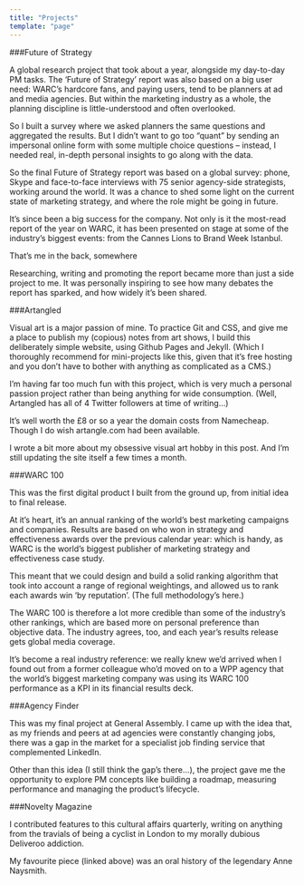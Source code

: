 ```yaml
---
title: "Projects"
template: "page"
---
```


###Future of Strategy

A global research project that took about a year, alongside my day-to-day PM tasks. The ‘Future of Strategy’ report was also based on a big user need: WARC’s hardcore fans, and paying users, tend to be planners at ad and media agencies. But within the marketing industry as a whole, the planning discipline is little-understood and often overlooked.

So I built a survey where we asked planners the same questions and aggregated the results. But I didn’t want to go too “quant” by sending an impersonal online form with some multiple choice questions – instead, I needed real, in-depth personal insights to go along with the data.

So the final Future of Strategy report was based on a global survey: phone, Skype and face-to-face interviews with 75 senior agency-side strategists, working around the world. It was a chance to shed some light on the current state of marketing strategy, and where the role might be going in future.

It’s since been a big success for the company. Not only is it the most-read report of the year on WARC, it has been presented on stage at some of the industry’s biggest events: from the Cannes Lions to Brand Week Istanbul.

That’s me in the back, somewhere

Researching, writing and promoting the report became more than just a side project to me. It was personally inspiring to see how many debates the report has sparked, and how widely it’s been shared.

###Artangled

Visual art is a major passion of mine. To practice Git and CSS, and give me a place to publish my (copious) notes from art shows, I build this deliberately simple website, using Github Pages and Jekyll. (Which I thoroughly recommend for mini-projects like this, given that it’s free hosting and you don’t have to bother with anything as complicated as a CMS.)

I’m having far too much fun with this project, which is very much a personal passion project rather than being anything for wide consumption. (Well, Artangled has all of 4 Twitter followers at time of writing…)

It’s well worth the £8 or so a year the domain costs from Namecheap. Though I do wish artangle.com had been available.

I wrote a bit more about my obsessive visual art hobby in this post. And I’m still updating the site itself a few times a month.

###WARC 100

This was the first digital product I built from the ground up, from initial idea to final release.

At it’s heart, it’s an annual ranking of the world’s best marketing campaigns and companies. Results are based on who won in strategy and effectiveness awards over the previous calendar year: which is handy, as WARC is the world’s biggest publisher of marketing strategy and effectiveness case study.

This meant that we could design and build a solid ranking algorithm that took into account a range of regional weightings, and allowed us to rank each awards win ‘by reputation’. (The full methodology’s here.)

The WARC 100 is therefore a lot more credible than some of the industry’s other rankings, which are based more on personal preference than objective data. The industry agrees, too, and each year’s results release gets global media coverage.

It’s become a real industry reference: we really knew we’d arrived when I found out from a former colleague who’d moved on to a WPP agency that the world’s biggest marketing company was using its WARC 100 performance as a KPI in its financial results deck.

###Agency Finder

This was my final project at General Assembly. I came up with the idea that, as my friends and peers at ad agencies were constantly changing jobs, there was a gap in the market for a specialist job finding service that complemented LinkedIn.

Other than this idea (I still think the gap’s there…), the project gave me the opportunity to explore PM concepts like building a roadmap, measuring performance and managing the product’s lifecycle.

###Novelty Magazine

I contributed features to this cultural affairs quarterly, writing on anything from the travials of being a cyclist in London to my morally dubious Deliveroo addiction.

My favourite piece (linked above) was an oral history of the legendary Anne Naysmith.